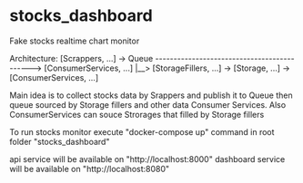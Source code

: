 # stocks_dashboard
Fake stocks realtime chart monitor

Architecture:
[Scrappers, ...] -> Queue --------------------------------------------> [ConsumerServices, ...]
                        |__> [StorageFillers, ...] -> [Storage, ...] -> [ConsumerServices, ...]

Main idea is to collect stocks data by Srappers and publish it to Queue
then queue sourced by Storage fillers and other data Consumer Services.
Also ConsumerServices can souce Strorages that filled by Storage fillers


To run stocks monitor
execute "docker-compose up" command in root folder "stocks_dashboard"

api service will be available on "http://localhost:8000"
dashboard service will be available on "http://localhost:8080"